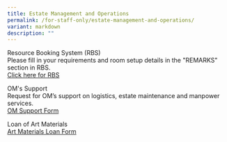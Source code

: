 ```yaml
---
title: Estate Management and Operations
permalink: /for-staff-only/estate-management-and-operations/
variant: markdown
description: ""
---
```

Resource Booking System (RBS)<br>
Please fill in your requirements and room setup details in the "REMARKS" section in RBS.<br>
[Click here for RBS](https://rbs.avero-tech.com/login.html)<br>

OM's Support<br>
Request for OM’s support on logistics, estate maintenance and manpower services. <br>
[OM Support Form](https://go.gov.sg/zhps-om-attention)<br>

Loan of Art Materials<br>
[Art Materials Loan Form](https://docs.google.com/forms/d/e/1FAIpQLSf7OFLsJnxjd1GXzuMKf04rFDt4mxps7OTogqdxVLeAo166zg/viewform)